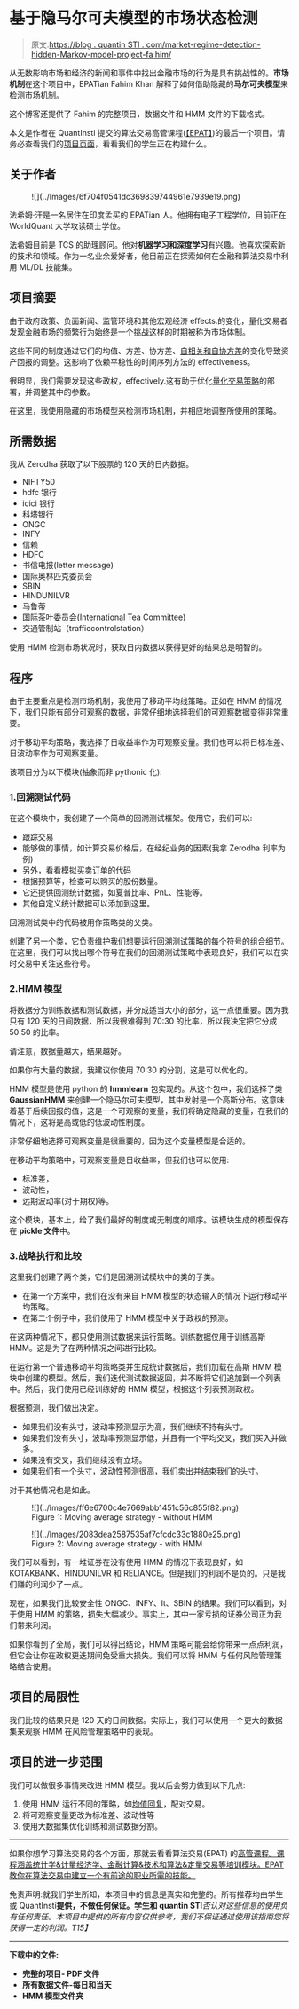 # 基于隐马尔可夫模型的市场状态检测

> 原文:[https://blog . quantin STI . com/market-regime-detection-hidden-Markov-model-project-fa him/](https://blog.quantinsti.com/market-regime-detection-hidden-markov-model-project-fahim/)

从无数影响市场和经济的新闻和事件中找出金融市场的行为是具有挑战性的。**市场机制**在这个项目中，EPATian Fahim Khan 解释了如何借助隐藏的**马尔可夫模型**来检测市场机制。

这个博客还提供了 Fahim 的完整项目，数据文件和 HMM 文件的下载格式。

本文是作者在 QuantInsti 提交的算法交易高管课程([【EPAT】](https://www.quantinsti.com/epat))的最后一个项目。请务必查看我们的[项目页面](/tag/epat-trading-projects/)，看看我们的学生正在构建什么。

## 关于作者

<figure class="kg-card kg-image-card kg-width-full">![](../Images/6f704f0541dc369839744961e7939e19.png)</figure>

法希姆·汗是一名居住在印度孟买的 EPATian 人。他拥有电子工程学位，目前正在 WorldQuant 大学攻读硕士学位。

法希姆目前是 TCS 的助理顾问。他对**机器学习和深度学习**有兴趣。他喜欢探索新的技术和领域。作为一名业余爱好者，他目前正在探索如何在金融和算法交易中利用 ML/DL 技能集。

## 项目摘要

由于政府政策、负面新闻、监管环境和其他宏观经济 eﬀects.的变化，量化交易者发现金融市场的频繁行为始终是一个挑战这样的时期被称为市场体制。

这些不同的制度通过它们的均值、方差、协方差、[自相关和自协方差](/autocorrelation-autocovariance/)的变化导致资产回报的调整。这影响了依赖平稳性的时间序列方法的 eﬀectiveness。

很明显，我们需要发现这些政权，eﬀectively.这有助于优化[量化交易策略](https://quantra.quantinsti.com/course/quantitative-trading-strategies-models)的部署，并调整其中的参数。

在这里，我使用隐藏的市场模型来检测市场机制，并相应地调整所使用的策略。

## **所需数据**

我从 Zerodha 获取了以下股票的 120 天的日内数据。

*   NIFTY50
*   hdfc 银行
*   icici 银行
*   科塔银行
*   ONGC
*   INFY
*   信赖
*   HDFC
*   书信电报(letter message)
*   国际奥林匹克委员会
*   SBIN
*   HINDUNILVR
*   马鲁蒂
*   国际茶叶委员会(International Tea Committee)
*   交通管制站（trafficcontrolstation）

使用 HMM 检测市场状况时，获取日内数据以获得更好的结果总是明智的。

## 程序

由于主要重点是检测市场机制，我使用了移动平均线策略。正如在 HMM 的情况下，我们只能有部分可观察的数据，非常仔细地选择我们的可观察数据变得非常重要。

对于移动平均策略，我选择了日收益率作为可观察变量。我们也可以将日标准差、日波动率作为可观察变量。

该项目分为以下模块(抽象而非 pythonic 化):

### 1.回溯测试代码

在这个模块中，我创建了一个简单的回溯测试框架。使用它，我们可以:

*   跟踪交易
*   能够做的事情，如计算交易价格后，在经纪业务的因素(我拿 Zerodha 利率为例)
*   另外，看看模拟买卖订单的代码
*   根据预算等，检查可以购买的股份数量。
*   它还提供回测统计数据，如夏普比率、PnL、性能等。
*   其他自定义统计数据可以添加到这里。

回溯测试类中的代码被用作策略类的父类。

创建了另一个类，它负责维护我们想要运行回溯测试策略的每个符号的组合细节。在这里，我们可以找出哪个符号在我们的回溯测试策略中表现良好，我们可以在实时交易中关注这些符号。

### 2.HMM 模型

将数据分为训练数据和测试数据，并分成适当大小的部分，这一点很重要。因为我只有 120 天的日间数据，所以我很难得到 70:30 的比率，所以我决定把它分成 50:50 的比率。

请注意，数据量越大，结果越好。

如果你有大量的数据，我建议你使用 70:30 的分割，这是可以优化的。

HMM 模型是使用 python 的 **hmmlearn** 包实现的。从这个包中，我们选择了类 **GaussianHMM** 来创建一个隐马尔可夫模型，其中发射是一个高斯分布。这意味着基于后续回报的值，这是一个可观察的变量，我们将确定隐藏的变量，在我们的情况下，这将是高或低的低波动性制度。

非常仔细地选择可观察变量是很重要的，因为这个变量模型是合适的。

在移动平均策略中，可观察变量是日收益率，但我们也可以使用:

*   标准差，
*   波动性，
*   远期波动率(对于期权)等。

这个模块，基本上，给了我们最好的制度或无制度的顺序。该模块生成的模型保存在 **pickle 文件**中。

### 3.战略执行和比较

这里我们创建了两个类，它们是回溯测试模块中的类的子类。

*   在第一个方案中，我们在没有来自 HMM 模型的状态输入的情况下运行移动平均策略。
*   在第二个例子中，我们使用了 HMM 模型中关于政权的预测。

在这两种情况下，都只使用测试数据来运行策略。训练数据仅用于训练高斯 HMM。这是为了在两种情况之间进行比较。

在运行第一个普通移动平均策略类并生成统计数据后，我们加载在高斯 HMM 模块中创建的模型。然后，我们迭代测试数据返回，并不断将它们追加到一个列表中。然后，我们使用已经训练好的 HMM 模型，根据这个列表预测政权。

根据预测，我们做出决定。

*   如果我们没有头寸，波动率预测显示为高，我们继续不持有头寸。
*   如果我们没有头寸，波动率预测显示低，并且有一个平均交叉，我们买入并做多。
*   如果没有交叉，我们继续没有立场。
*   如果我们有一个头寸，波动性预测很高，我们卖出并结束我们的头寸。

对于其他情况也是如此。

<figure class="kg-card kg-image-card kg-width-full kg-card-hascaption">![](../Images/ff6e6700c4e7669abb1451c56c855f82.png)

<figcaption>Figure 1: Moving average strategy - without HMM</figcaption>

</figure>

<figure class="kg-card kg-image-card kg-width-full kg-card-hascaption">![](../Images/2083dea2587535af7cfcdc33c1880e25.png)

<figcaption>Figure 2: Moving average strategy - with HMM</figcaption>

</figure>

我们可以看到，有一堆证券在没有使用 HMM 的情况下表现良好，如 KOTAKBANK、HINDUNILVR 和 RELIANCE。但是我们的利润不是负的。只是我们赚的利润少了一点。

现在，如果我们比较安全性 ONGC、INFY、lt、SBIN 的结果。我们可以看到，对于使用 HMM 的策略，损失大幅减少。事实上，其中一家亏损的证券公司正为我们带来利润。

如果你看到了全局，我们可以得出结论，HMM 策略可能会给你带来一点点利润，但它会让你在政权更迭期间免受重大损失。我们可以将 HMM 与任何风险管理策略结合使用。

## 项目的局限性

我们比较的结果只是 120 天的日间数据。实际上，我们可以使用一个更大的数据集来观察 HMM 在风险管理策略中的表现。

## 项目的进一步范围

我们可以做很多事情来改进 HMM 模型。我以后会努力做到以下几点:

1.  使用 HMM 运行不同的策略，如[均值回复](https://quantra.quantinsti.com/course/python-mean-reversion-strategies-ernest-chan)，配对交易。
2.  将可观察变量更改为标准差、波动性等
3.  使用大数据集优化训练和测试数据分割。

* * *

如果你想学习算法交易的各个方面，那就去看看算法交易(EPAT) 的[高管课程。课程涵盖统计学&计量经济学、金融计算&技术和算法&定量交易等培训模块。EPAT 教你在算法交易中建立一个有前途的职业所需的技能。](https://www.quantinsti.com/epat/)

免责声明:就我们学生所知，本项目中的信息是真实和完整的。所有推荐均由学生或 QuantInsti**提供，不做任何保证。学生和 quantin STI***否认对这些信息的使用负有任何责任。本项目中提供的所有内容仅供参考，我们不保证通过使用该指南您将获得一定的利润。*T15】**

* * *

****下载中的文件:****

*   **完整的项目- PDF 文件**
*   **所有数据文件-每日和当天**
*   **HMM 模型文件夹**